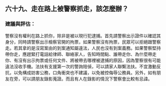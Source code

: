 ## 六十九、走在路上被警察抓走，該怎麼辦？

### 建議與評估：

警察沒有權利在路上抓你，除非是被以現行犯逮捕。首先請警察出示證件以確認其身分，同時請警察出示檢察官開的拘票，如果警察沒有拘票，民眾可以拒絕跟警察走。若其拿的是沒寫案由的到案通知屬違法，人民也沒有到案義務。如果警察堅持帶你走，應趕緊打電話給律師、聯絡家人，告知時間點、誰帶走你、為什麼帶走你、有沒有出示拘票或任何文件、將被帶去哪裡被逮捕的原因，因為警察很有可能違法沒收手機。法扶有支援第一次的警詢陪偵，可以請家人聯繫法扶。不宜激動反抗，以免構成妨害公務，口角衝突也不建議，以免被控侮辱公務員。另外，如有朋友在旁，可以請朋友錄影蒐證。而且有人在錄影的情況下警察會比較有忌諱。
